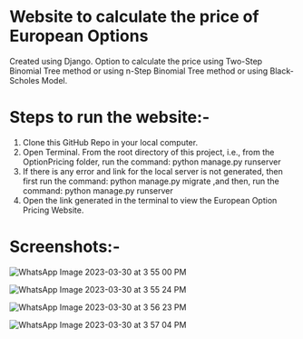 # Website to calculate the price of European Options
Created using Django. Option to calculate the price using Two-Step Binomial Tree method or using n-Step Binomial Tree method or using Black-Scholes Model.

# Steps to run the website:-
1. Clone this GitHub Repo in your local computer.
2. Open Terminal. From the root directory of this project, i.e., from the OptionPricing folder, run the command: python manage.py runserver
3. If there is any error and link for the local server is not generated, then first run the command: python manage.py migrate ,and then, run the command: python          manage.py runserver
4. Open the link generated in the terminal to view the European Option Pricing Website.

# Screenshots:-
![WhatsApp Image 2023-03-30 at 3 55 00 PM](https://user-images.githubusercontent.com/116264587/228808483-cb8679af-17cf-4bf9-9ad4-acae0a24cf2c.jpeg)

![WhatsApp Image 2023-03-30 at 3 55 24 PM](https://user-images.githubusercontent.com/116264587/228808584-2b22d8dd-cfbb-45ae-a3b2-46a510781a8c.jpeg)

![WhatsApp Image 2023-03-30 at 3 56 23 PM](https://user-images.githubusercontent.com/116264587/228808628-e0471b15-be19-44c7-885f-23c114759d2d.jpeg)

![WhatsApp Image 2023-03-30 at 3 57 04 PM](https://user-images.githubusercontent.com/116264587/228808663-667c1c61-2653-4e9d-844a-81ec2714a931.jpeg)

